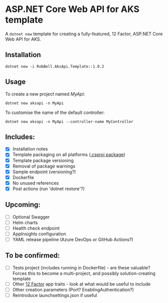 # ASP.NET Core Web API for AKS template

A `dotnet new` template for creating a fully-featured, 12 Factor, ASP.NET Core Web API for AKS.

## Installation

```
dotnet new -i RobBell.AksApi.Template::1.0.2
```

## Usage

To create a new project named *MyApi*:

```
dotnet new aksapi -n MyApi
```

To customise the name of the default controller:

```
dotnet new aksapi -n MyApi --controller-name MyController
```

## Includes:

- [x] Installation notes
- [x] Template packaging on all platforms ([.csproj package](https://docs.microsoft.com/en-us/dotnet/core/tools/custom-templates#packing-a-template-into-a-nuget-package-nupkg-file))
- [x] Template package versioning
- [x] Removal of package warnings
- [x] Sample endpoint (versioning?)
- [x] Dockerfile
- [x] No unused references
- [x] Post actions (run 'dotnet restore'?)

## Upcoming:

- [ ] Optional Swagger
- [ ] Helm charts
- [ ] Health check endpoint
- [ ] AppInsights configuration
- [ ] YAML release pipeline (Azure DevOps or GitHub Actions?)

## To be confirmed:

- [ ] Tests project (includes running in Dockerfile) - are these valuable? Forces this to become a multi-project, and possibly solution-creating template
- [ ] Other [12 Factor](https://12factor.net/) app traits - look at what would be useful to include
- [ ] Other creation parameters (Port? EnablingAuthentication?)
- [ ] Reintroduce launchsettings.json if useful